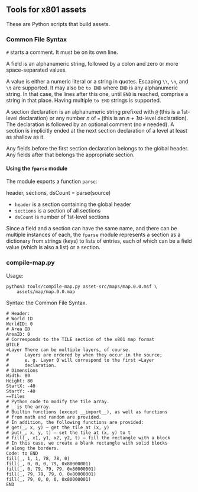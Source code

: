 ## Tools for x801 assets

These are Python scripts that build assets.

### Common File Syntax

`#` starts a comment. It must be on its own line.

A field is an alphanumeric string, followed by a colon and zero or more
space-separated values.

A value is either a numeric literal or a string in quotes. Escaping `\\`,
`\n`, and `\t` are supported. It may also be `to END` where `END` is any
alphanumeric string. In that case, the lines after this one, until `END`
is reached, comprise a string in that place. Having multiple `to END` strings
is supported.

A section declaration is an alphanumeric string prefixed with `@` (this is a
1st-level declaration) or any number *n* of `=` (this is an *n + 1*st-level
declaration). The declaration is followed by an optional comment (no `#`
needed). A section is implicitly ended at the next section declaration of a
level at least as shallow as it.

Any fields before the first section declaration belongs to the global header.
Any fields after that belongs the appropriate section.

#### Using the `fparse` module

The module exports a function `parse`:

  header, sections, dsCount = parse(source)

* `header` is a section containing the global header
* `sections` is a section of all sections
* `dsCount` is number of 1st-level sections

Since a field and a section can have the same name, and there can be multiple
instances of each, the `fparse` module represents a section as a dictionary
from strings (keys) to lists of entries, each of which can be a field value
(which is also a list) or a section.

### compile-map.py

Usage:

    python3 tools/compile-map.py asset-src/maps/map.0.0.msf \
        assets/map/map.0.0.map

Syntax: the Common File Syntax.

    # Header:
    # World ID
    WorldID: 0
    # Area ID
    AreaID: 0
    # Corresponds to the TILE section of the x801 map format
    @TILE
    =Layer There can be multiple layers, of course.
    #      Layers are ordered by when they occur in the source;
    #      e. g. Layer 0 will correspond to the first =Layer
    #      declaration.
    # Dimensions
    Width: 80
    Height: 80
    StartX: -40
    StartY: -40
    ==Tiles
    # Python code to modify the tile array.
    # _ is the array.
    # Builtin functions (except __import__), as well as functions
    # from math and random are provided.
    # In addition, the following functions are provided:
    # get(_, x, y) ­– get the tile at (x, y)
    # put(_, x, y, t) – set the tile at (x, y) to t
    # fill(_, x1, y1, x2, y2, t) – fill the rectangle with a block
    # In this case, we create a blank rectangle with solid blocks
    # along the borders.
    Code: to END
    fill(_, 1, 1, 78, 78, 0)
    fill(_, 0, 0, 0, 79, 0x80000001)
    fill(_, 0, 79, 79, 79, 0x80000001)
    fill(_, 79, 79, 79, 0, 0x80000001)
    fill(_, 79, 0, 0, 0, 0x80000001)
    END